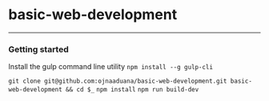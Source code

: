 # basic-web-development

---
### Getting started

Install the gulp command line utility
`npm install --g gulp-cli`

```git clone git@github.com:ojnaaduana/basic-web-development.git basic-web-development && cd $_```
```npm install```
```npm run build-dev```

